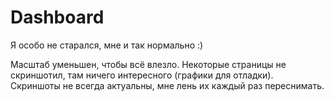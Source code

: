 # Dashboard
Я особо не старался, мне и так нормально :)

Масштаб уменьшен, чтобы всё влезло. Некоторые страницы не скриншотил, там ничего интересного (графики для отладки).
Скриншоты не всегда актуальны, мне лень их каждый раз переснимать.
